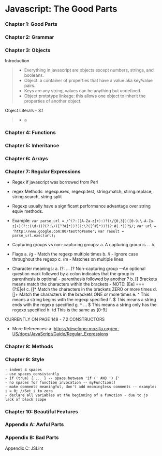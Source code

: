 # Javascript: The Good Parts

### Chapter 1: Good Parts


### Chapter 2: Grammar


### Chapter 3: Objects
Introduction
> - Everything in javascript are objects except numbers, strings, and booleans.
> - Object:  a container of properties that have a value aka key/value pairs.  
> - Keys are any string, values can be anything but undefined.
> - Object prototype linkage: this allows one object to inherit the properties of another object.
	
Object Literals - 3.1
> - a

### Chapter 4: Functions


### Chapter 5: Inheritance


### Chapter 6: Arrays


### Chapter 7: Regular Expressions
- Regex if javascript was borrowed from Perl
- regex Methods: regexp.exec, regexp.test, string.match, stirng.replace, string.search, string.split
- Regexp usually have a significant performance advantage over string equiv methods.

- Example:
`var parse_url = /^(?:([A-Za-z]+):)?(\/{0,3})([0-9.\-A-Za-z]+)(?::(\d+))?(?:\/([^?#]*))?(?:\?([^#]*))?(?:#(.*))?$/;`
`var url = 'http://www.google.com:80/test?q#some';`
`var result = parse_url.exec(url);`

- Capturing groups vs non-capturing groups:
	a.  A capturing group is ...
	b. 

- Flags
	a.  /g - Match the regexp multiple times
	b.  /i - Ignore case throughout the regexp 
	c.  /m - Matches on multiple lines

- Character meanings:
	a.  (?: ... )?  Non-capturing group --An optional question mark followed by a colon indicates that the group in parenthesis 
					is optional - parenthesis followed by another ?
	b.  []   Brackets means match the characters within the brackets - NOTE: [Ee] === (?:E|e)
	c.  []*  Match the characters in the brackets ZERO or more times
	d.  []+  Match the characters in the brackets ONE or more times
	e.  ^   This means a string begins with the regexp specified
	f.  $   This means a string ends with the regexp specified
	g.  ^ ... $  This means a string only has the regexp specified
	h.  \d  This is the same as [0-9]

CURRENTLY ON PAGE 149 - 7.2 CONSTRUCTORS

- More References: 
	a.  https://developer.mozilla.org/en-US/docs/JavaScript/Guide/Regular_Expressions

### Chapter 8: Methods


### Chapter 9: Style
	- indent 4 spaces
	- use spaces consistantly
	- if (true) { ... } -- space between 'if (' AND ') {'
	- no spaces for function invocation -- myFunction()
	- make comments meaningful, don't add meaningless comments -- example: i = 0; //Set i to zero
	- declare all variables at the beginning of a function - due to js lack of block scope

### Chapter 10: Beautiful Features


### Appendix A: Awful Parts


### Appendix B: Bad Parts


Appendix C: JSLint
